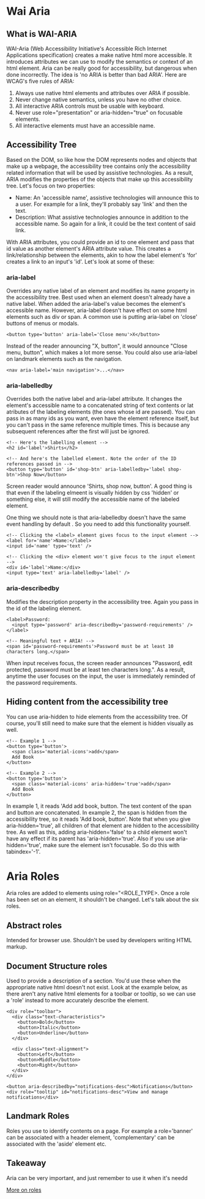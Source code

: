 # Wai Aria

## What is WAI-ARIA 
WAI-Aria (Web Accessibility Initiative's Accessible Rich Internet Applications specification) creates a make native html more accessible. It introduces attributes we can use to modify the semantics or context of an html element. Aria can be really good for accessibility, but dangerous when done incorrectly. The idea is 'no ARIA is better than bad ARIA'. Here are WCAG's five rules of ARIA:

1. Always use native html elements and attributes over ARIA if possible.
2. Never change native semantics, unless you have no other choice.
3. All interactive ARIA controls must be usable with keyboard.
4. Never use role="presentation" or aria-hidden="true" on focusable elements.
5. All interactive elements must have an accessible name. 

## Accessibility Tree
Based on the DOM, so like how the DOM represents nodes and objects that make up a webpage, the accessibility tree contains only the accessibility related information that will be used by assistive technologies. As a result, ARIA modifies the properties of the objects that make up this accessibility tree. Let's focus on two properties:

- Name: An 'accessible name', assistive technologies will announce this to a user. For example for a link, they'll probably say 'link' and then the text.
- Description: What assistive technologies announce in addition to the accessible name. So again for a link, it could be the text content of said link.

With ARIA attributes, you could provide an id to one element and pass that id value as another element's ARIA attribute value. This creates a link/relationship between the elements, akin to how the label element's 'for' creates a link to an input's 'id'. Let's look at some of these:

### aria-label
Overrides any native label of an element and modifies its name property in the accessibility tree. Best used when an element doesn't already have a native label. When added the aria-label's value becomes the element's accessible name. However, aria-label doesn't have effect on some html elements such as div or span. A common use is putting aria-label on 'close' buttons of menus or modals.
```
<button type='button' aria-label='Close menu'>X</button>
```
Instead of the reader announcing "X, button", it would announce "Close menu, button", which makes a lot more sense. You could also use aria-label on landmark elements such as the navigation.
```
<nav aria-label='main navigation'>...</nav>
```


### aria-labelledby
Overrides both the native label and aria-label attribute. It changes the element's accessible name to a concatenated string of text contents or lat atributes of the labeling elements (the ones whose id are passed). You can pass in as many ids as you want, even have the element reference itself, but you can't pass in the same reference multiple times. This is because any subsequent references after the first will just be ignored.

```
<!-- Here's the labelling element -->
<h2 id='label'>Shirts</h2>

<!-- And here's the labelled element. Note the order of the ID references passed in -->
<button type='button' id='shop-btn' aria-labelledby='label shop-btn'>Shop Now</button>
```
Screen reader would announce 'Shirts, shop now, button'. A good thing is that even if the labeling elmeent is visually hidden by css 'hidden' or something else, it will still modify the accessible name of the labeled element.

One thing we should note is that aria-labelledby doesn't have the same event handling by default . So you need to add this functionality yourself.
```
<!-- Clicking the <label> element gives focus to the input element -->
<label for='name'>Name:</label>
<input id='name' type='text' />

<!-- Clicking the <div> element won't give focus to the input element -->
<div id='label'>Name:</div>
<input type='text' aria-labelledby='label' />
```

### aria-describedby 
Modifies the description property in the accessibility tree. Again you pass in the id of the labeling element.
```
<label>Password:
  <input type='password' aria-describedby='password-requirements' />
</label>

<!-- Meaningful text + ARIA! -->
<span id='password-requirements'>Password must be at least 10 characters long.</span>
```
When input receives focus, the screen reader announces "Password, edit protected, password must be at least ten characters long.". As a result, anytime the user focuses on the input, the user is immediately reminded of the password requirements.


## Hiding content from the accessibility tree
You can use aria-hidden to hide elements from the accessibility tree. Of course, you'll still need to make sure that the element is hidden visually as well.
```
<!-- Example 1 -->
<button type='button'>
  <span class='material-icons'>add</span>
  Add Book
</button>

<!-- Example 2 -->
<button type='button'>
  <span class='material-icons' aria-hidden='true'>add</span>
  Add Book
</button>
```
In example 1, it reads 'Add add book, button. The text content of the span and button are concatenated. In example 2, the span is hidden from the accessibility tree, so it reads 'Add book, button'. Note that when you give aria-hidden='true', all children of that element are hidden to the accessibility tree. As well as this, adding aria-hidden='false' to a child element won't have any effect if its parent has 'aria-hidden='true'. Also if you use aria-hidden='true', make sure the element isn't focusable. So do this with tabindex='-1'.


# Aria Roles
Aria roles are added to elements using role="<ROLE_TYPE>. Once a role has been set on an element, it shouldn't be changed. Let's talk about the six roles.

## Abstract roles
Intended for browser use. Shouldn't be used by developers writing HTML markup.

## Document Structure roles
Used to provide a description of a section. You'd use these when the appropriate native html doesn't not exist. Look at the example below, as there aren't any native html elements for a toolbar or tooltip, so we can use a 'role' instead to more accurately describe the element.
```
<div role="toolbar">
  <div class="text-characteristics">
    <button>Bold</button>
    <button>Italic</button>
    <button>Underline</button>
  </div>

  <div class="text-alignment">
    <button>Left</button>
    <button>Middle</button>
    <button>Right</button>
  </div>
</div>

<button aria-describedby="notifications-desc">Notifications</button>
<div role="tooltip" id="notifications-desc">View and manage notifications</div>
```

## Landmark Roles
Roles you use to identify contents on a page. For example a role='banner' can be associated with a header element, 'complementary' can be associated with the 'aside' element etc.


## Takeaway
Aria can be very important, and just remember to use it when it's needd

[More on roles](https://www.a11yproject.com/posts/an-indepth-guide-to-aria-roles/#toc_Abstract-roles)